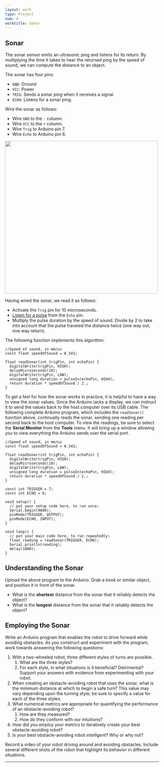 ```yaml
---
layout: work
type: Project
num: 4
worktitle: Sonar
---
```


## Sonar

The sonar sensor emits an ultrasonic ping and listens for its return. By multiplying the 
time it takes to hear the returned ping by the speed of sound, we can compute the distance to an object.

The sonar has four pins:
* `GND`: Ground
* `VCC`: Power
* `TRIG`: Sends a sonar ping when it receives a signal.
* `ECHO`: Listens for a sonar ping.

Wire the sonar as follows:
* Wire `GND` to the `-` column.
* Wire `VCC` to the `+` column.
* Wire `Trig` to Arduino pin 7.
* Wire `Echo` to Arduino pin 6.

<img src="https://hendrix-cs.github.io{{site.baseurl}}/assets/images/WiringDiagram.png" width=500>

Having wired the sonar, we read it as follows:
* Activate the `Trig` pin for 10 microseconds.
* [Listen for a pulse](https://www.arduino.cc/reference/en/language/functions/advanced-io/pulsein/) from the `Echo` pin.
* Multiply the pulse duration by the speed of sound. Divide by 2 to take into account that the pulse traveled the
  distance twice (one way out, one way return).
  
The following function implements this algorithm:
```
//Speed of sound, in mm/us
const float speedOfSound = 0.343;

float readSonar(int trigPin, int echoPin) {
  digitalWrite(trigPin, HIGH);
  delayMicroseconds(10);
  digitalWrite(trigPin, LOW);
  unsigned long duration = pulseIn(echoPin, HIGH);
  return duration * speedOfSound / 2.;
}
```

To get a feel for how the sonar works in practice, it is helpful to have a way to view the sonar values.
Since the Arduino lacks a display, we can instruct it to send the values back to the host computer over
its USB cable. The following complete Arduino program, which includes the `readSonar()` function above, 
continually reads the sonar, sending one reading per second back to the host computer. To view the readings,
be sure to select the **Serial Monitor** from the **Tools** menu. It will bring up a window allowing you to view
everything the Arduino sends over the serial port.

```
//Speed of sound, in mm/us
const float speedOfSound = 0.343;

float readSonar(int trigPin, int echoPin) {
  digitalWrite(trigPin, HIGH);
  delayMicroseconds(10);
  digitalWrite(trigPin, LOW);
  unsigned long duration = pulseIn(echoPin, HIGH);
  return duration * speedOfSound / 2.;
}

const int TRIGGER = 7;
const int ECHO = 6;

void setup() {
  // put your setup code here, to run once:
  Serial.begin(9600);
  pinMode(TRIGGER, OUTPUT);
  pinMode(ECHO, INPUT);
}

void loop() {
  // put your main code here, to run repeatedly:
  float reading = readSonar(TRIGGER, ECHO);
  Serial.println(reading);
  delay(1000);
}
```

## Understanding the Sonar

Upload the above program to the Arduino. Grab a book or similar object, and position it in front of the sonar.
* What is the **shortest** distance from the sonar that it reliably detects the object?
* What is the **longest** distance from the sonar that it reliably detects the object?

## Employing the Sonar

Write an Arduino program that enables the robot to drive forward while avoiding obstacles. As you construct
and experiment with the program, work towards answering the following questions:

1. With a two-wheeled robot, three different styles of turns are possible. 
   1. What are the three styles? 
   2. For each style, in what situations is it beneficial? Detrimental? Support your answers with evidence from experimenting with your robot.
2. When creating an obstacle-avoiding robot that uses the sonar, what is the minimum distance at which to begin a safe turn? 
   This value may vary depending upon the turning style; be sure to specify a value for each of the three styles.
3. What numerical metrics are appropriate for quantifying the performance of an obstacle-avoiding robot? 
   1. How are they measured? 
   2. How do they conform with our intuitions?
4. How did you employ your metrics to iteratively create your best obstacle-avoiding robot?
5. Is your best obstacle-avoiding robot *intelligent*? Why or why not?

Record a video of your robot driving around and avoiding obstacles. Include several different shots of the 
robot that highlight its behavior in different situations.

------------------------------------------------------------------------
